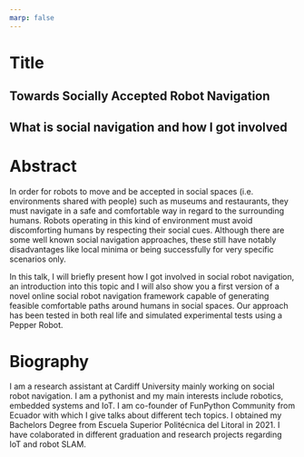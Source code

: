 ```yaml
---
marp: false
---
```


# Title

## Towards Socially Accepted Robot Navigation

## What is social navigation and how I got involved

## 

# Abstract

In order for robots to move and be accepted in social spaces (i.e. environments shared with people) such as museums and restaurants, they must navigate in a safe and comfortable way in regard to the surrounding humans. Robots operating in this kind of environment must avoid discomforting humans by respecting their social cues. Although there are some well known social navigation approaches, these still have notably disadvantages like local minima or being successfully for very specific scenarios only.

In this talk, I will briefly present how I got involved in social robot navigation, an introduction into this topic and I will also show you a first version of a novel online social robot navigation framework capable of generating feasible comfortable paths around humans in social spaces. Our approach has been tested in both real life and simulated experimental tests using a Pepper Robot.

# Biography

I am a research assistant at Cardiff University mainly working on social robot navigation. I am a pythonist and my main interests include robotics, embedded systems and IoT. I am co-founder of FunPython Community from Ecuador with which I give talks about different tech topics. I obtained my Bachelors Degree from Escuela Superior Politécnica del Litoral in 2021. I have colaborated in different graduation and research projects regarding IoT and robot SLAM.
